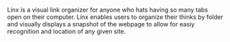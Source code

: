 Linx is a visual link organizer for anyone who hats having so many tabs open on their computer.
Linx enables users to organize their thinks by folder and visually displays a snapshot of the webpage to allow for easiy recognition and location of any given site.
